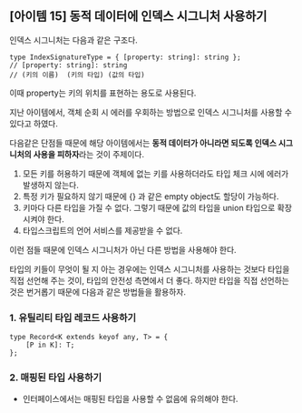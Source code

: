 ## [아이템 15] 동적 데이터에 인덱스 시그니처 사용하기

인덱스 시그니처는 다음과 같은 구조다.

```
type IndexSignatureType = { [property: string]: string };
// [property: string]: string
// (키의 이름)  (키의 타입) (값의 타입)
```

이때 property는 키의 위치를 표현하는 용도로 사용된다.

지난 아이템에서, 객체 순회 시 에러를 우회하는 방법으로 인덱스 시그니처를 사용할 수 있다고 하였다.

다음같은 단점들 때문에 해당 아이템에서는 **동적 데이터가 아니라면 되도록 인덱스 시그니처의 사용을 피하자**라는 것이 주제이다.

1. 모든 키를 허용하기 때문에 객체에 없는 키를 사용하더라도 타입 체크 시에 에러가 발생하지 않는다.
2. 특정 키가 필요하지 않기 때문에 {} 과 같은 empty object도 할당이 가능하다.
3. 키마다 다른 타입을 가질 수 없다. 그렇기 때문에 값의 타입을 union 타입으로 확장시켜야 한다.
4. 타입스크립트의 언어 서비스를 제공받을 수 없다.

이런 점들 때문에 인덱스 시그니처가 아닌 다른 방법을 사용해야 한다.

타입의 키들이 무엇이 될 지 아는 경우에는 인덱스 시그니처를 사용하는 것보다 타입을 직접 선언해 주는 것이, 타입의 안전성 측면에서 더 좋다. 하지만 타입을 직접 선언하는 것은 번거롭기 때문에 다음과 같은 방법들을 활용하자.

### 1. 유틸리티 타입 레코드 사용하기

```
type Record<K extends keyof any, T> = {
    [P in K]: T;
};
```

### 2. 매핑된 타입 사용하기

- 인터페이스에서는 매핑된 타입을 사용할 수 없음에 유의해야 한다.
